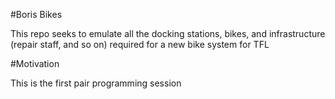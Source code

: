 #Boris Bikes 

This repo seeks to emulate all the docking stations, bikes, and infrastructure (repair staff, and so on) required for a new bike system for TFL

#Motivation

This is the first pair programming session
